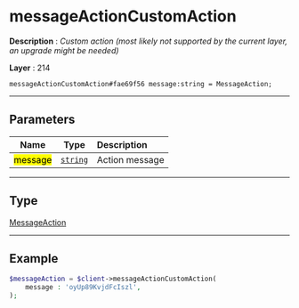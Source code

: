 # messageActionCustomAction

**Description** : *Custom action \(most likely not supported by the current layer, an upgrade might be needed\)*

**Layer** : 214

```tl
messageActionCustomAction#fae69f56 message:string = MessageAction;
```

---

## Parameters

| Name | Type | Description |
| :---: | :---: | :--- |
| <mark>message</mark> | [`string`](type/string) | Action message |

---

## Type

[MessageAction](type/MessageAction)

---

## Example

```php
$messageAction = $client->messageActionCustomAction(
	message : 'oyUp89KvjdFcIszl',
);
```